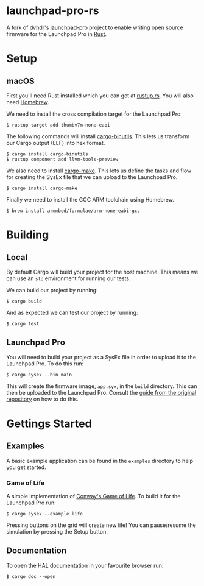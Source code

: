 # launchpad-pro-rs

A fork of [dvhdr's launchpad-pro](https://github.com/dvhdr/launchpad-pro) project to enable writing open source firmware for the Launchpad Pro in [Rust](https://www.rust-lang.org/).

# Setup

## macOS
First you'll need Rust installed which you can get at [rustup.rs](https://rustup.rs/). You will also need [Homebrew](https://brew.sh/).

We need to install the cross compilation target for the Launchpad Pro:
```
$ rustup target add thumbv7m-none-eabi
```

The following commands will install [cargo-binutils](https://github.com/rust-embedded/cargo-binutils). This lets us transform our Cargo output (ELF) into hex format.
```
$ cargo install cargo-binutils
$ rustup component add llvm-tools-preview
```

We also need to install [cargo-make](https://github.com/sagiegurari/cargo-make). This lets us define the tasks and flow for creating the SysEx file that we can upload to the Launchpad Pro.
```
$ cargo install cargo-make
```

Finally we need to install the GCC ARM toolchain using Homebrew.
```
$ brew install armmbed/formulae/arm-none-eabi-gcc
```

# Building

## Local

By default Cargo will build your project for the host machine. This means we can use an `std` environment for running our tests.

We can build our project by running:

```
$ cargo build
```

And as expected we can test our project by running: 

```
$ cargo test
```

## Launchpad Pro

You will need to build your project as a SysEx file in order to upload it to the Launchpad Pro. To do this run:

```console
$ cargo sysex --bin main
```

This will create the firmware image, `app.syx`, in the `build` directory. This can then be uploaded to the Launchpad Pro. Consult the [guide from the original repository](https://github.com/dvhdr/launchpad-pro#uploading-to-a-launchpad-pro) on how to do this.

# Gettings Started

## Examples

A basic example application can be found in the `examples` directory to help you get started.

### Game of Life

A simple implementation of [Conway's Game of Life](https://en.wikipedia.org/wiki/Conway%27s_Game_of_Life). To build it for the Launchpad Pro run:

```
$ cargo sysex --example life
```

Pressing buttons on the grid will create new life! You can pause/resume the simulation by pressing the Setup button.

## Documentation

To open the HAL documentation in your favourite browser run:

```
$ cargo doc --open
```
